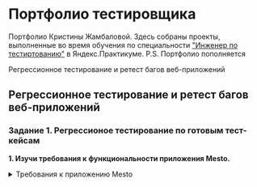 # <a name="up" />Портфолио тестировщика

Портфолио Кристины Жамбаловой. Здесь собраны проекты, выполненные во время обучения по специальности ["Инженер по тестиртованию"](https://practicum.yandex.ru/qa-engineer-plus/) в Яндекс.Практикуме.
P.S. Портфолио пополняется

Регрессионное тестирование и ретест багов веб-приложений

## <a name="test-design" />Регрессионное тестирование и ретест багов веб-приложений

### Задание 1. Регрессионое тестирование по готовым тест-кейсам
**1. Изучи требования к функциональности приложения Mesto.**

<details>
<summary>Требования к приложению Mesto</summary>

***

**0. Главная страница**
![Главная страница](https://code.s3.yandex.net/qa/schemes/project1_mesto_1.png)



**2. Загрузи тест-кейсы и изучи их.**
**3. Протестируй приложение Mesto по тест-кейсам.**
**4. Подведи итоги работы**

Решение

